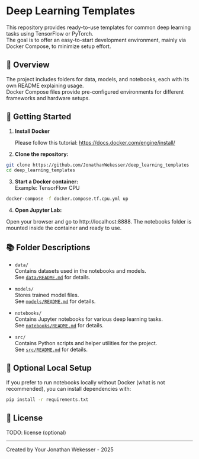 # Deep Learning Templates

This repository provides ready-to-use templates for common deep learning tasks using TensorFlow or PyTorch.  
The goal is to offer an easy-to-start development environment, mainly via Docker Compose, to minimize setup effort.

## 📂 Overview

The project includes folders for data, models, and notebooks, each with its own README explaining usage.  
Docker Compose files provide pre-configured environments for different frameworks and hardware setups.

## 🚀 Getting Started

1. **Install Docker**

    Please follow this tutorial: https://docs.docker.com/engine/install/

2. **Clone the repository:**

```bash
git clone https://github.com/JonathanWekesser/deep_learning_templates
cd deep_learning_templates
```

3. **Start a Docker container:** \
Example: TensorFlow CPU
```bash
docker-compose -f docker.compose.tf.cpu.yml up
``` 

4. **Open Jupyter Lab:**

Open your browser and go to http://localhost:8888.
The notebooks folder is mounted inside the container and ready to use.

## 📚 Folder Descriptions
- `data/` \
    Contains datasets used in the notebooks and models. \
    See [`data/README.md`](data/README.md) for details.

- `models/` \
    Stores trained model files. \
    See [`models/README.md`](models/README.md) for details.

- `notebooks/` \
    Contains Jupyter notebooks for various deep learning tasks. \
    See [`notebooks/README.md`](notebooks/README.md) for details.

- `src/` \
    Contains Python scripts and helper utilities for the project. \
    See [`src/README.md`](src/README.md) for details.

## 🔧 Optional Local Setup
If you prefer to run notebooks locally without Docker (what is not recommended), you can install dependencies with:

```bash
pip install -r requirements.txt
``` 

## 📄 License
TODO: license (optional)

---
Created by Your Jonathan Wekesser - 2025
